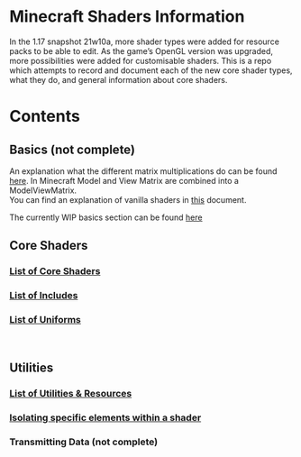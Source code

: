 # Minecraft Shaders Information

In the 1.17 snapshot 21w10a, more shader types were added for resource packs to be able to edit. As the game’s OpenGL version was upgraded, more possibilities were added for customisable shaders. This is a repo which attempts to record and document each of the new core shader types, what they do, and general information about core shaders.

# Contents
## Basics (not complete)
An explanation what the different matrix multiplications do can be found [here](https://learnopengl.com/Getting-started/Coordinate-Systems). In Minecraft Model and View Matrix are combined into a ModelViewMatrix.  
You can find an explanation of vanilla shaders in [this](https://docs.google.com/document/d/15TOAOVLgSNEoHGzpNlkez5cryH3hFF3awXL5Py81EMk/edit) document.  

The currently WIP basics section can be found [here](https://github.com/McTsts/Minecraft-Shaders-Wiki/blob/main/Basics.md)

## Core Shaders
### [List of Core Shaders](Core%20Shader%20List.md)
### [List of Includes](Includes.md)
### [List of Uniforms](Uniforms.md)
​

## Utilities
### [List of Utilities & Resources](Utilities%20%26%20Resources.md)
### [Isolating specific elements within a shader](Isolating%20Items.md)
### Transmitting Data (not complete)
